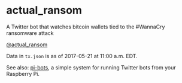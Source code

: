# actual_ransom
A Twitter bot that watches bitcoin wallets tied to the #WannaCry ransomware attack

[@actual_ransom](https://twitter.com/actual_ransom)

Data in `tx.json` is as of 2017-05-21 at 11:00 a.m. EDT.

See also: [pi-bots](https://twitter.com/pi-bots), a simple system for running Twitter bots from your Raspberry Pi.
